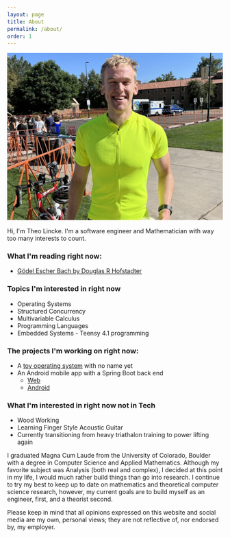 ```yaml
---
layout: page
title: About
permalink: /about/
order: 1
---
```


![Desktop View](/assets/img/yellow-bike-pic.jpg)

Hi, I'm Theo Lincke. I'm a software engineer and Mathematician with way too many interests to count.

### What I'm reading right now:
  - [Gödel Escher Bach by Douglas R Hofstadter](https://www.amazon.com/G%C3%B6del-Escher-Bach-Eternal-Golden/dp/0465026567)

### Topics I'm interested in right now
  - Operating Systems
  - Structured Concurrency
  - Multivariable Calculus
  - Programming Languages
  - Embedded Systems - Teensy 4.1 programming

### The projects I'm working on right now:
  - A [toy operating system](https://github.com/lincketheo/unnamed-os) with no name yet
  - An Android mobile app with a Spring Boot back end
    - [Web](https://github.com/lincketheo/communeo-web)
    - [Android](https://github.com/lincketheo/events_app)

### What I'm interested in right now not in Tech
  - Wood Working
  - Learning Finger Style Acoustic Guitar 
  - Currently transitioning from heavy triathalon training to power lifting again

I graduated Magna Cum Laude from the University of Colorado, Boulder with a degree in Computer Science and Applied Mathematics. Although my favorite subject was Analysis (both real and complex), I decided at this point in my life, I would much rather build things than go into research. I continue to try my best to keep up to date on mathematics and theoretical computer science research, however, my current goals are to build myself as an engineer, first, and a theorist second.

Please keep in mind that all opinions expressed on this website and social media are my own, personal views; they are not reflective of, nor endorsed by, my employer.
